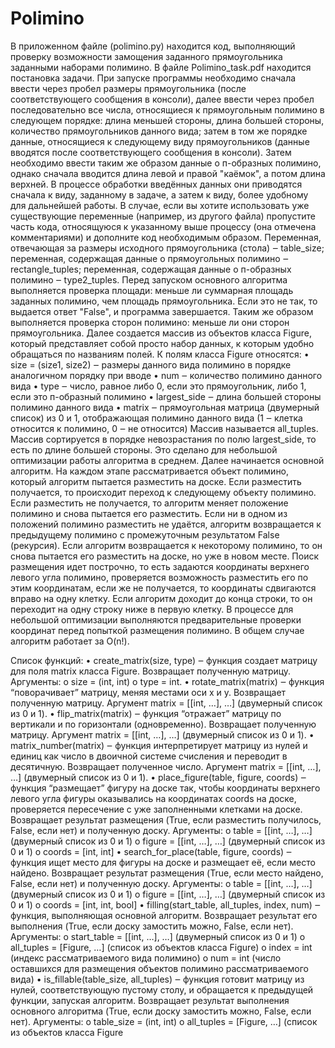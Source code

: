 # Polimino
В приложенном файле (polimino.py) находится код, выполняющий проверку возможности замощения заданного прямоугольника заданными наборами полимино. В файле Polimino_task.pdf находится постановка задачи.
При запуске программы необходимо сначала ввести через пробел размеры прямоугольника (после соответствующего сообщения в консоли), далее ввести через пробел последовательно все числа, относящиеся к прямоугольным полимино в следующем порядке: длина меньшей стороны, длина большей стороны, количество прямоугольников данного вида; затем в том же порядке данные, относящиеся к следующему виду прямоугольников (данные вводятся после соответствующего сообщения в консоли). Затем необходимо ввести таким же образом данные о п-образных полимино, однако сначала вводится длина левой и правой "каёмок", а потом длина верхней.
В процессе обработки введённых данных они приводятся сначала к виду, заданному в задаче, а затем к виду, более удобному для дальнейшей работы.
В случае, если вы хотите использовать уже существующие переменные (например, из другого файла) пропустите часть кода, относящуюся к указанному выше процессу (она отмечена комментариями) и дополните код необходимым образом. Переменная, отвечающая за размеры исходного прямоугольника (стола) ‒ table_size; переменная, содержащая данные о прямоугольных полимино ‒ rectangle_tuples; переменная, содержащая данные о п-образных полимино ‒ type2_tuples.
Перед запуском основного алгоритма выполняется проверка площади: меньше ли суммарная площадь заданных полимино, чем площадь прямоугольника. Если это не так, то выдается ответ "False", и программа завершается. Таким же образом выполняется проверка сторон полимино: меньше ли они сторон прямоугольника.
Далее создается массив из объектов класса Figure, который представляет собой просто набор данных, к которым удобно обращаться по названиям полей. К полям класса Figure относятся:
•	size = (size1, size2) ‒ размеры данного вида полимино в порядке аналогичном порядку при вводе
•	num ‒ количество полимино данного вида
•	type ‒ число, равное либо 0, если это прямоугольник, либо 1, если это п-образный полимино
•	largest_side ‒ длина большей стороны полимино данного вида
•	matrix ‒ прямоугольная матрица (двумерный список) из 0 и 1, отображающая полимино данного вида (1 ‒ клетка относится к полимино, 0 ‒ не относится)
Массив называется all_tuples. Массив сортируется в порядке невозрастания по полю largest_side, то есть по длине большей стороны. Это сделано для небольшой оптимизации работы алгоритма в среднем. 
Далее начинается основной алгоритм. На каждом этапе рассматривается объект полимино, который алгоритм пытается разместить на доске. Если разместить получается, то происходит переход к следующему объекту полимино. Если разместить не получается, то алгоритм меняет положение полимино и снова пытается его разместить. Если ни в одном из положений полимино разместить не удаётся, алгоритм возвращается к предыдущему полимино с промежуточным результатом False (рекурсия). Если алгоритм возвращается к некоторому полимино, то он снова пытается его разместить на доске, но уже в новом месте. Поиск размещения идет построчно, то есть задаются координаты верхнего левого угла полимино, проверяется возможность разместить его по этим координатам, если же не получается, то координаты сдвигаются вправо на одну клетку. Если алгоритм доходит до конца строки, то он переходит на одну строку ниже в первую клетку. В процессе для небольшой оптимизации выполняются предварительные проверки координат перед попыткой размещения полимино.
В общем случае алгоритм работает за O(n!).
 

Список функций:
•	create_matrix(size, type) ‒ функция создает матрицу для поля matrix класса Figure. Возвращает полученную матрицу. Аргументы: 
o	size = (int, int)
o	type = int.
•	rotate_matrix(matrix) ‒ функция “поворачивает” матрицу, меняя местами оси x и y. Возвращает полученную матрицу. Аргумент matrix = [[int, …], …] (двумерный список из 0 и 1).
•	flip_matrix(matrix) ‒ функция “отражает” матрицу по вертикали и по горизонтали (одновременно). Возвращает полученную матрицу. Аргумент matrix = [[int, …], …] (двумерный список из 0 и 1).
•	matrix_number(matrix) ‒ функция интерпретирует матрицу из нулей и единиц как число в двоичной системе счисления и переводит в десятичную. Возвращает полученное число. Аргумент matrix = [[int, …], …] (двумерный список из 0 и 1).
•	place_figure(table, figure, coords) ‒  функция “размещает” фигуру на доске так, чтобы координаты верхнего левого угла фигуры оказывались на координатах coords на доске, проверяется пересечение с уже заполненными клетками на доске. Возвращает результат размещения (True, если разместить получилось, False, если нет) и полученную доску. Аргументы:
o	table = [[int, …], …] (двумерный список из 0 и 1)
o	figure = [[int, …], …] (двумерный список из 0 и 1)
o	coords = [int, int]
•	search_for_place(table, figure, coords) ‒ функция ищет место для фигуры на доске и размещает её, если место найдено. Возвращает результат размещения (True, если место найдено, False, если нет) и полученную доску. Аргументы:
o	table = [[int, …], …] (двумерный список из 0 и 1)
o	figure = [[int, …], …] (двумерный список из 0 и 1)
o	coords = [int, int, bool] 
•	filling(start_table, all_tuples, index, num) ‒ функция, выполняющая основной алгоритм. Возвращает результат его выполнения (True, если доску замостить можно, False, если нет). Аргументы:
o	start_table = [[int, …], …] (двумерный список из 0 и 1)
o	all_tuples = [Figure, …] (список из объектов класса Figure)
o	index = int (индекс рассматриваемого вида полимино)
o	num = int (число оставшихся для размещения объектов полимино рассматриваемого вида)
•	is_fillable(table_size, all_tuples) ‒ функция готовит матрицу из нулей, соответствующую пустому столу, и обращается к предыдущей функции, запуская алгоритм. Возвращает результат выполнения основного алгоритма (True, если доску замостить можно, False, если нет). Аргументы:
o	table_size = (int, int)
o	all_tuples = [Figure, …] (список из объектов класса Figure

